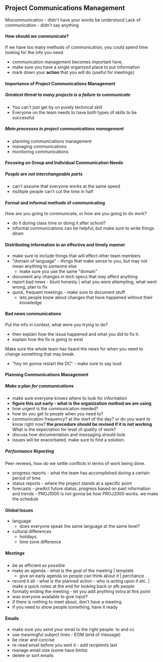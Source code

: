 ## Project Communications Management
Miscommunication - didn't have your words be understood
Lack of communication - didn't say anything
#### How should we communicate? 
If we have too many methods of communication, you could spend time looking for the info you need.
- communication management becomes important here,
- make sure you have a single organized place to put information
- mark down your **action** that you will do (useful for meetings)

#### Importance of Project Communications Management
##### Greatest threat to many projects is a failure to communicate
- You can't just get by on purely technical skill
- Everyone on the team needs to have both types of skills to be successful
##### Main processes in project communications management
- planning communications management
- managing communications
- monitoring communications

#### Focusing on Group and Individual Communication Needs
##### People are not interchangeable parts
- can't assume that everyone works at the same speed
- multiple people can't cut the time in half
#### Formal and informal methods of communicating
How are you going to communicate, or how are you going to do work?
- do it during class time or doing it after school?
- informal communications can be helpful, but make sure to write things down
#### Distributing information in an effective and timely manner
- make sure to include things that will effect other team members
- "domain of language" - things that make sense to you, but may not mean anything to someone else
	- make sure you use the same "domain"
- document any changes in tech specs that may affect anything
- report bad news - blunt honesty | what you were attempting, what went wrong, plan to fix
- quick, frequent meetings - make sure to document stuff
	- lets people know about changes that have happened without their knowledge
#### Bad news communications
Put the info in context, what were you trying to do?
- then explain how the issue happened and what you did to fix it.
- explain how the fix is going to exist

Make sure the whole team has heard the news for when you need to change something that may break.
- "hey im gonna restart the DC" - make sure to say loud.

#### Planning Communications Management
##### Make a plan for communications
- make sure everyone knows where to look for information
- **figure this out early - what is the organization method we are using**
- how urgent is the communication needed?
- how do you get to people when you need to?
- communication frequency? at the start of the day? or do you want to know right now?
**the procedure should be revised if it is not working** 
What is the expectation for level of quality of work?
- discuss how documentation and messaging should look
- issues will be exacerbated, make sure to find a solution.
##### Performance Reporting
Peer reviews, how do we settle conflicts in terms of work being done.
- progress reports - what the team has accomplished during a certain period of time
- status reports - where the project stands at a specific point
- forecasts - predict future status, progress based on past information and trends - PROJ1000 is not gonna be how PROJ2000 works. we make the schedule
#### Global Issues
- language
	- does everyone speak the same language at the same level?
- cultural differences
	- holidays
	- time zone difference
##### Meetings
- be as efficient as possible
- make an agenda - what is the goal of the meeting | template
	- give an early agenda so people can think about it | perchance
- record it all - what is the planned action - who is acting upon it etc. | make a quick notes at the end for looking back or afk people
- formally ending the meeting - let you add anything extra at this point
- was everyone available to give input?
- if there is nothing to meet about, don't have a meeting
- if you need to show people something, have it ready
#### Emails
- make sure you send your email to the right people: to and cc
- use meaningful subject lines - EOM (end of message)
- be clear and concise
- re-read email before you sent it - add recipients last
- manage email size (some have limits)
- delete or sort emails
